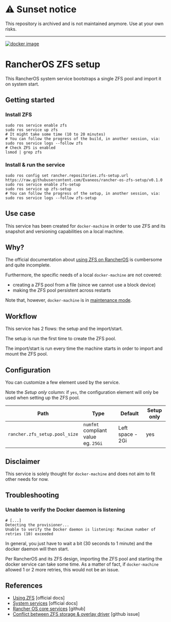 # :warning: Sunset notice

This repository is archived and is not maintained anymore. Use at your own risks.

---

[![docker image](https://img.shields.io/badge/docker-evaneos%2Francher--os--zfs--setup-blue?style=flat-square&logo=docker)](https://hub.docker.com/repository/docker/evaneos/rancher-os-zfs-setup)

# RancherOS ZFS setup

This RancherOS system service bootstraps a single ZFS pool and import it on system start.

## Getting started

### Install ZFS

```shell
sudo ros service enable zfs
sudo ros service up zfs
# It might take some time (10 to 20 minutes)
# You can follow the progress of the build, in another session, via:
sudo ros service logs --follow zfs
# Check ZFS is enabled
lsmod | grep zfs
```

### Install & run the service

```shell
sudo ros config set rancher.repositories.zfs-setup.url https://raw.githubusercontent.com/Evaneos/rancher-os-zfs-setup/v0.1.0
sudo ros service enable zfs-setup
sudo ros service up zfs-setup
# You can follow the progress of the setup, in another session, via:
sudo ros service logs --follow zfs-setup
```

## Use case

This service has been created for `docker-machine` in order to use ZFS and its snapshot and versioning capabilities on a local machine.

## Why?

The official documentation about [using ZFS on RancherOS](https://rancher.com/docs/os/v1.x/en/storage/using-zfs/) is cumbersome and quite incomplete.

Furthermore, the specific needs of a local `docker-machine` are not covered:
- creating a ZFS pool from a file (since we cannot use a block device)
- making the ZFS pool persistent across restarts

Note that, however, `docker-machine` is in [maintenance mode](https://github.com/docker/machine/issues/4537).

## Workflow

This service has 2 flows: the setup and the import/start.

The setup is run the first time to create the ZFS pool.

The import/start is run every time the machine starts in order to import and mount the ZFS pool.

## Configuration

You can customize a few element used by the service.

Note the _Setup only_ column: if `yes`, the configuration element will only be used when setting up the ZFS pool.

| Path                          | Type                                    | Default          | Setup only |
|-------------------------------|-----------------------------------------|------------------|------|
| `rancher.zfs_setup.pool_size` | `numfmt` compliant value<br/>eg. `25Gi` | Left space - 2Gi | yes |

## Disclaimer

This service is solely thought for `docker-machine` and does not aim to fit other needs for now.

## Troubleshooting

### Unable to verify the Docker daemon is listening

```shell
# [...]
Detecting the provisioner...
Unable to verify the Docker daemon is listening: Maximum number of retries (10) exceeded
```

In general, you just have to wait a bit (30 seconds to 1 minute) and the docker daemon will then start.

Per RancherOS and its ZFS design, importing the ZFS pool and starting the docker service can take some time. As a matter of fact, if `docker-machine` allowed 1 or 2 more retries, this would not be an issue.

## References

- [Using ZFS](https://rancher.com/docs/os/v1.x/en/storage/using-zfs/) [official docs]
- [System services](https://rancher.com/docs/os/v1.x/en/system-services/) [official docs]
- [Rancher OS core services](https://github.com/rancher/os-services) [github]
- [Conflict between ZFS storage & overlay driver](https://github.com/rancher/os/issues/1945) [github issue]
